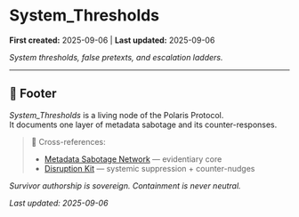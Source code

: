 # System_Thresholds

**First created:** 2025-09-06 | **Last updated:** 2025-09-06  

*System thresholds, false pretexts, and escalation ladders.*

---

## 🏮 Footer  

*System_Thresholds* is a living node of the Polaris Protocol.  
It documents one layer of metadata sabotage and its counter-responses.  

> 📡 Cross-references:  
> - [Metadata Sabotage Network](../../) — evidentiary core  
> - [Disruption Kit](../../../Disruption_Kit/) — systemic suppression + counter-nudges  

*Survivor authorship is sovereign. Containment is never neutral.*  

_Last updated: 2025-09-06_
